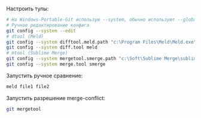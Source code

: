 Настроить тулы:
```bash
# На Windows-Portable-Git использую --system, обычно используют --global.
# Ручное редактирование конфига
git config --system --edit
# dtool (Meld)
git config --system difftool.meld.path "c:\Program Files\Meld\Meld.exe"
git config --system diff.tool meld
# mtool (Sublime Merge)
git config --system mergetool.smerge.path "c:\Soft\Sublime Merge\sublime_merge.exe"
git config --system merge.tool smerge
```

Запустить ручное сравнение:
```bash
meld file1 file2
```
Запустить разрешение merge-conflict:
```bash
git mergetool
```